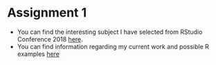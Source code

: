 # Assignment 1 

- You can find the interesting subject I have selected from RStudio Conference 2018 [here](https://www.rstudio.com/resources/videos/open-source-solutions-for-medical-marijuana/). 
- You can find information regarding my current work and possible R examples [here](pj-alpbiberoglu/assignment1.Rmd)
